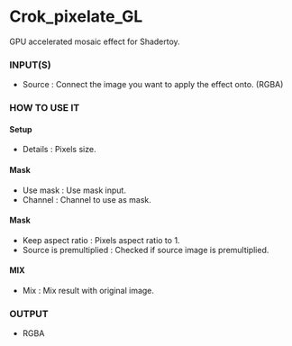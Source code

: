 # Crok_pixelate_GL

GPU accelerated mosaic effect for Shadertoy.

### INPUT(S)
* Source : Connect the image you want to apply the effect onto. (RGBA)

### HOW TO USE IT

#### Setup

* Details : Pixels size.

#### Mask

* Use mask : Use mask input.
* Channel : Channel to use as mask.

#### Mask

* Keep aspect ratio : Pixels aspect ratio to 1.
* Source is premultiplied : Checked if source image is premultiplied.

#### MIX

* Mix : Mix result with original image.

### OUTPUT
* RGBA